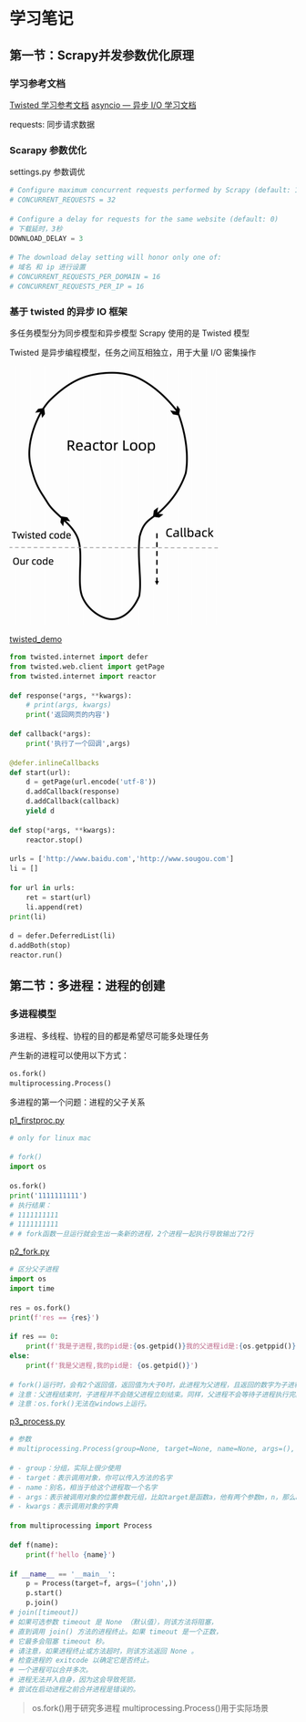 # 学习笔记

## 第一节：Scrapy并发参数优化原理

### 学习参考文档

[Twisted 学习参考文档](https://pypi.org/project/Twisted/)
[asyncio — 异步 I/O 学习文档](https://docs.python.org/zh-cn/3.7/library/asyncio.html)

requests: 同步请求数据

### Scarapy 参数优化

settings.py 参数调优

``` python
# Configure maximum concurrent requests performed by Scrapy (default: 16)
# CONCURRENT_REQUESTS = 32

# Configure a delay for requests for the same website (default: 0)
# 下载延时，3秒
DOWNLOAD_DELAY = 3

# The download delay setting will honor only one of:
# 域名 和 ip 进行设置
# CONCURRENT_REQUESTS_PER_DOMAIN = 16
# CONCURRENT_REQUESTS_PER_IP = 16
```

### 基于 twisted 的异步 IO 框架

多任务模型分为同步模型和异步模型
Scrapy 使用的是 Twisted 模型

Twisted 是异步编程模型，任务之间互相独立，用于大量 I/O 密集操作

<img src="images/基于twisted异步IO框架.png" alt="基于twisted异步IO框架">

[twisted_demo](twisted_demo.py)

``` python
from twisted.internet import defer
from twisted.web.client import getPage
from twisted.internet import reactor

def response(*args, **kwargs):
    # print(args, kwargs)
    print('返回网页的内容')

def callback(*args):
    print('执行了一个回调',args)

@defer.inlineCallbacks
def start(url):
    d = getPage(url.encode('utf-8'))
    d.addCallback(response)
    d.addCallback(callback)
    yield d

def stop(*args, **kwargs):
    reactor.stop()

urls = ['http://www.baidu.com','http://www.sougou.com']
li = []

for url in urls:
    ret = start(url)
    li.append(ret)
print(li)

d = defer.DeferredList(li)
d.addBoth(stop)
reactor.run()
```

## 第二节：多进程：进程的创建

### 多进程模型

多进程、多线程、协程的目的都是希望尽可能多处理任务

产生新的进程可以使用以下方式：

``` python
os.fork()
multiprocessing.Process()
```

多进程的第一个问题：进程的父子关系

[p1_firstproc.py](1进程/p1_firstproc.py)

``` python
# only for linux mac

# fork()
import os

os.fork()
print('1111111111')
# 执行结果：
# 1111111111
# 1111111111
# # fork函数一旦运行就会生出一条新的进程，2个进程一起执行导致输出了2行
```

[p2_fork.py](1进程/p2_fork.py)

``` python
# 区分父子进程
import os
import time

res = os.fork()
print(f'res == {res}')

if res == 0:
    print(f'我是子进程,我的pid是:{os.getpid()}我的父进程id是:{os.getppid()}')
else:
    print(f'我是父进程,我的pid是: {os.getpid()}')

# fork()运行时，会有2个返回值，返回值为大于0时，此进程为父进程，且返回的数字为子进程的PID；当返回值为0时，此进程为子进程。
# 注意：父进程结束时，子进程并不会随父进程立刻结束。同样，父进程不会等待子进程执行完。
# 注意：os.fork()无法在windows上运行。
```

[p3_process.py](1进程/p3_process.py)

``` python
# 参数
# multiprocessing.Process(group=None, target=None, name=None, args=(), kwargs={})

# - group：分组，实际上很少使用
# - target：表示调用对象，你可以传入方法的名字
# - name：别名，相当于给这个进程取一个名字
# - args：表示被调用对象的位置参数元组，比如target是函数a，他有两个参数m，n，那么args就传入(m, n)即可
# - kwargs：表示调用对象的字典

from multiprocessing import Process

def f(name):
    print(f'hello {name}')

if __name__ == '__main__':
    p = Process(target=f, args=('john',))
    p.start()
    p.join()
# join([timeout])
# 如果可选参数 timeout 是 None （默认值），则该方法将阻塞，
# 直到调用 join() 方法的进程终止。如果 timeout 是一个正数，
# 它最多会阻塞 timeout 秒。
# 请注意，如果进程终止或方法超时，则该方法返回 None 。
# 检查进程的 exitcode 以确定它是否终止。
# 一个进程可以合并多次。
# 进程无法并入自身，因为这会导致死锁。
# 尝试在启动进程之前合并进程是错误的。
```

> os.fork()用于研究多进程
> multiprocessing.Process()用于实际场景
